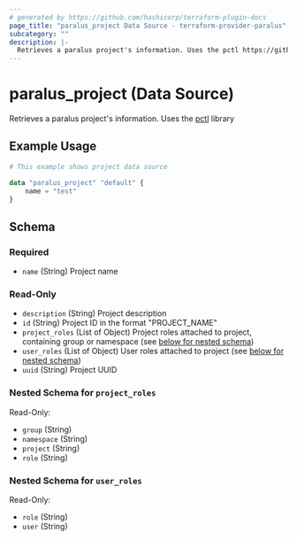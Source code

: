 ```yaml
---
# generated by https://github.com/hashicorp/terraform-plugin-docs
page_title: "paralus_project Data Source - terraform-provider-paralus"
subcategory: ""
description: |-
  Retrieves a paralus project's information. Uses the pctl https://github.com/paralus/cli library
---
```


# paralus_project (Data Source)

Retrieves a paralus project's information. Uses the [pctl](https://github.com/paralus/cli) library

## Example Usage

```terraform
# This example shows project data source

data "paralus_project" "default" {
    name = "test"
}
```

<!-- schema generated by tfplugindocs -->
## Schema

### Required

- `name` (String) Project name

### Read-Only

- `description` (String) Project description
- `id` (String) Project ID in the format "PROJECT_NAME"
- `project_roles` (List of Object) Project roles attached to project, containing group or namespace (see [below for nested schema](#nestedatt--project_roles))
- `user_roles` (List of Object) User roles attached to project (see [below for nested schema](#nestedatt--user_roles))
- `uuid` (String) Project UUID

<a id="nestedatt--project_roles"></a>
### Nested Schema for `project_roles`

Read-Only:

- `group` (String)
- `namespace` (String)
- `project` (String)
- `role` (String)


<a id="nestedatt--user_roles"></a>
### Nested Schema for `user_roles`

Read-Only:

- `role` (String)
- `user` (String)


